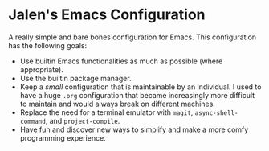 # Jalen's Emacs Configuration

A really simple and bare bones configuration for Emacs. This configuration has the following goals:

- Use builtin Emacs functionalities as much as possible (where appropriate).
- Use the builtin package manager.
- Keep a *small* configuration that is maintainable by an individual. I used to have a huge `.org` configuration that became increasingly more difficult to maintain and would always break on different machines.
- Replace the need for a terminal emulator with `magit`, `async-shell-command`, and `project-compile`.
- Have fun and discover new ways to simplify and make a more comfy programming experience. 

